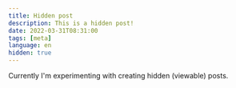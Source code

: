 ```yaml
---
title: Hidden post
description: This is a hidden post!
date: 2022-03-31T08:31:00
tags: [meta]
language: en
hidden: true
---
```


Currently I'm experimenting with creating hidden (viewable) posts.
